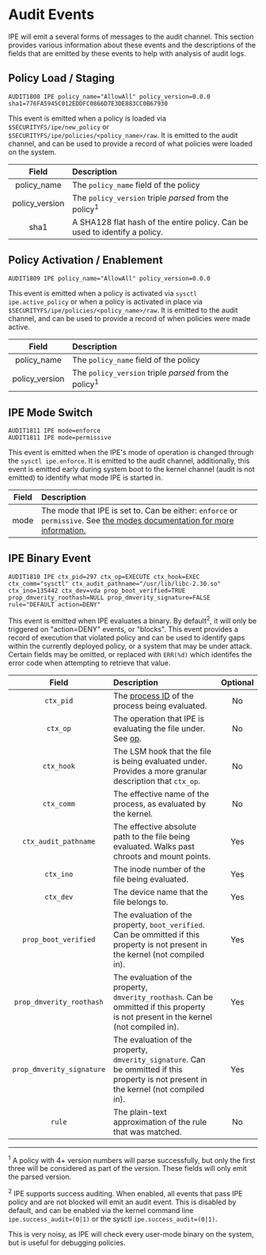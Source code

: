 # Audit Events

IPE will emit a several forms of messages to the audit channel. This section
provides various information about these events and the descriptions of the
fields that are emitted by these events to help with analysis of audit logs.

## Policy Load / Staging

```auditd
AUDIT1808 IPE policy_name="AllowAll" policy_version=0.0.0 sha1=776FA5945C012EDDFC0866D7E3DE883CC0B67930
```

This event is emitted when a policy is loaded via `$SECURITYFS/ipe/new_policy`
or `$SECURITYFS/ipe/policies/<policy_name>/raw`. It is emitted to the audit
channel, and can be used to provide a record of what policies were loaded
on the system.

| Field		| Description	|
|:-------------:|:--------------|
| policy_name	| The `policy_name` field of the policy|
| policy_version| The `policy_version` triple _parsed_ from the policy<sup>1</sup>|
| sha1		| A SHA128 flat hash of the entire policy. Can be used to identify a policy.|

## Policy Activation / Enablement

```auditd
AUDIT1809 IPE policy_name="AllowAll" policy_version=0.0.0
```

This event is emitted when a policy is activated via `sysctl ipe.active_policy`
or when a policy is activated in place via
`$SECURITYFS/ipe/policies/<policy_name>/raw`. It is emitted to the audit
channel, and can be used to provide a record of when policies were made active.

| Field		| Description	|
|:-------------:|:--------------|
| policy_name	| The `policy_name` field of the policy|
| policy_version| The `policy_version` triple _parsed_ from the policy<sup>1</sup>|

## IPE Mode Switch

```auditd
AUDIT1811 IPE mode=enforce
AUDIT1811 IPE mode=permissive
```

This event is emitted when the IPE's mode of operation is changed through the `sysctl
ipe.enforce`. It is emitted to the audit channel, additionally, this event is emitted
early during system boot to the kernel channel (audit is not emitted) to identify
what mode IPE is started in.

| Field		| Description	|
|:-------------:|:--------------|
| mode	| The mode that IPE is set to. Can be either: `enforce` or `permissive`. See [the modes documentation for more information.](./index.md#modes) |

## IPE Binary Event

```auditd
AUDIT1810 IPE ctx_pid=297 ctx_op=EXECUTE ctx_hook=EXEC ctx_comm="sysctl" ctx_audit_pathname="/usr/lib/libc-2.30.so" ctx_ino=135442 ctx_dev=vda prop_boot_verified=TRUE prop_dmverity_roothash=NULL prop_dmverity_signature=FALSE rule="DEFAULT action=DENY"
```

This event is emitted when IPE evaluates a binary. By default<sup>2</sup>, 
it will only be triggered on "action=DENY" events, or "blocks". This event
provides a record of execution that violated policy and can be used to identify
gaps within the currently deployed policy, or a system that may be
under attack. Certain fields may be omitted, or replaced with `ERR(%d)`
which identifes the error code when attempting to retrieve that value.

| Field				| Description	| Optional	|
|:-----------------------------:|:--------------|:-------------:|
|`ctx_pid`|The [process ID](https://en.wikipedia.org/wiki/Process_identifier) of the process being evaluated.|No|
|`ctx_op`|The operation that IPE is evaluating the file under. See [op](properties.md#op).|No|
|`ctx_hook`|The LSM hook that the file is being evaluated under. Provides a more granular description that `ctx_op`.|	No	|
|`ctx_comm`|The effective name of the process, as evaluated by the kernel.|	No	|
|`ctx_audit_pathname`|The effective absolute path to the file being evaluated. Walks past chroots and mount points.|	Yes	|
|`ctx_ino`|The inode number of the file being evaluated.|	Yes	|
|`ctx_dev`|The device name that the file belongs to.|	Yes	|
|`prop_boot_verified`|The evaluation of the property, `boot_verified`. Can be ommitted if this property is not present in the kernel (not compiled in).|	Yes	|
|`prop_dmverity_roothash`|The evaluation of the property, `dmverity_roothash`. Can be ommitted if this property is not present in the kernel (not compiled in).|	Yes	|
|`prop_dmverity_signature`|The evaluation of the property, `dmverity_signature`. Can be ommitted if this property is not present in the kernel (not compiled in).|	Yes	|
|`rule`|The plain-text approximation of the rule that was matched.|	No	|


---

<sup>1</sup> A policy with 4+ version numbers will parse successfully, but
only the first three will be considered as part of the version. These fields
will only emit the parsed version.


<sup>2</sup> IPE supports success auditing. When enabled, all events that pass IPE 
policy and are not blocked will emit an audit event. This is disabled by 
default, and can be enabled via the kernel command line
`ipe.success_audit=(0|1)` or the sysctl `ipe.success_audit=(0|1)`.

This is very noisy, as IPE will check every user-mode binary on the system,
but is useful for debugging policies.
